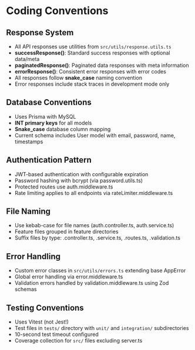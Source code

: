 # Coding Conventions

## Response System
- All API responses use utilities from `src/utils/response.utils.ts`
- **successResponse()**: Standard success responses with optional data/meta
- **paginatedResponse()**: Paginated data responses with meta information
- **errorResponse()**: Consistent error responses with error codes
- All responses follow **snake_case** naming convention
- Error responses include stack traces in development mode only

## Database Conventions
- Uses Prisma with MySQL
- **INT primary keys** for all models
- **Snake_case** database column mapping
- Current schema includes User model with email, password, name, timestamps

## Authentication Pattern
- JWT-based authentication with configurable expiration
- Password hashing with bcrypt (via password.utils.ts)
- Protected routes use auth.middleware.ts
- Rate limiting applies to all endpoints via rateLimiter.middleware.ts

## File Naming
- Use kebab-case for file names (auth.controller.ts, auth.service.ts)
- Feature files grouped in feature directories
- Suffix files by type: .controller.ts, .service.ts, .routes.ts, .validation.ts

## Error Handling
- Custom error classes in `src/utils/errors.ts` extending base AppError
- Global error handling via error.middleware.ts
- Validation errors handled by validation.middleware.ts using Zod schemas

## Testing Conventions
- Uses Vitest (not Jest!)
- Test files in `tests/` directory with `unit/` and `integration/` subdirectories
- 10-second test timeout configured
- Coverage collection for `src/` files excluding server.ts